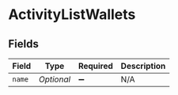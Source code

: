 # ActivityListWallets


## Fields

| Field              | Type               | Required           | Description        |
| ------------------ | ------------------ | ------------------ | ------------------ |
| `name`             | *Optional<String>* | :heavy_minus_sign: | N/A                |